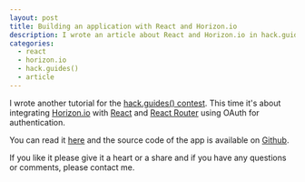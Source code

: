 ```yaml
---
layout: post
title: Building an application with React and Horizon.io
description: I wrote an article about React and Horizon.io in hack.guides()
categories:
  - react
  - horizon.io
  - hack.guides()
  - article
---
```


I wrote another tutorial for the [hack.guides() contest](http://tutorials.pluralsight.com/contest/). This time it's about integrating [Horizon.io](http://horizon.io/) with [React](https://facebook.github.io/react/) and [React Router](https://github.com/reactjs/react-router) using OAuth for authentication.

You can read it [here](http://tutorials.pluralsight.com/interesting-apis/building-a-real-time-application-with-react-react-router-horizon-io-and-oauth) and the source code of the app is available on [Github](https://github.com/eh3rrera/react-horizon).

If you like it please give it a heart or a share and if you have any questions or comments, please contact me.